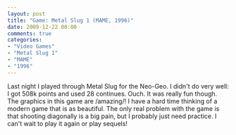 ```yaml
---
layout: post
title: "Game: Metal Slug 1 (MAME, 1996)"
date: 2009-12-22 00:00
comments: true
categories:
- "Video Games"
- "Metal Slug 1"
- "MAME"
- "1996"
---
```


Last night I played through Metal Slug for the Neo-Geo. I didn't
do very well: I got 508k points and used 28 continues. Ouch. It
was really fun though. The graphics in this game are /amazing/! I
have a hard time thinking of a modern game that is as
beautiful. The only real problem with the game is that shooting
diagonally is a big pain, but I probably just need practice. I
can't wait to play it again or play sequels!
